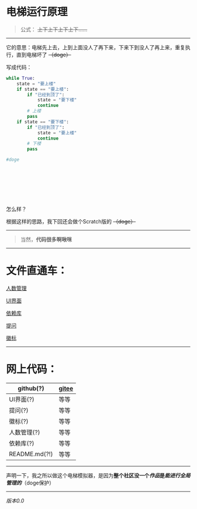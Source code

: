 # 电梯运行原理
> 公式： ~~上下上下上下上下......~~

----------
它的意思：电梯先上去，上到上面没人了再下来，下来下到没人了再上来，重复执行，直到电梯坏了 ~~（doge）~~

写成代码：
```python
while True:
    state = "要上楼"
    if state == "要上楼":
        if "已经到顶了":
            state = "要下楼"
            continue
        # 上楼
        pass
    if state == "要下楼":
        if "已经到顶了":
            state = "要上楼"
            continue
        # 下楼
        pass

#doge
```


<br/><br/><br/><br/><br/><br/>怎么样？

根据这样的思路，我下回还会做个Scratch版的 ~~（doge）~~

----------

> 当然，**代码很多啊啾咪**

----------

# 文件直通车：
[人数管理](peoList.py)

[UI界面](main.py)

[依赖库](requirements.txt)

[提问](ask.py)

[徽标](icon.png)

----------

# 网上代码：

| github(?)                                                                  | [gitee](https://gitee.com/ikun-lychee/py-elevator) |
|-----------------------------------------------------------------------------|----------------------------------------------------|
| UI界面(?)                                                                     | 等等                                                 |
| 提问(?)                                                                       | 等等                                                 |
| 徽标(?)                                                                       | 等等                                                 |
| 人数管理(?)                                                                    | 等等                                                 |
| 依赖库(?)                                                                     | 等等                                                 |
| README.md(?!)                                                                | 等等                                                 |



----------
声明一下，我之所以做这个电梯模拟器，是因为**整个社区没一个*作品*是*能进行全局管理的***（doge保护）

----------

*版本0.0*
